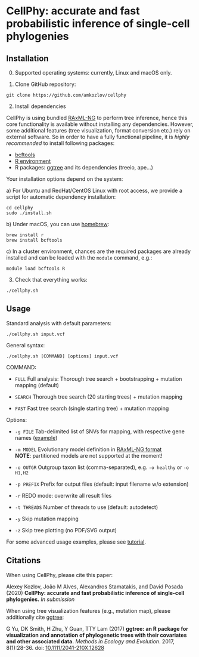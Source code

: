 # CellPhy: accurate and fast probabilistic inference of single-cell phylogenies

## Installation

0. Supported operating systems: currently, Linux and macOS only.

1. Clone GitHub repository:

```
git clone https://github.com/amkozlov/cellphy
```

2. Install dependencies

CellPhy is using bundled [RAxML-NG](https://github.com/amkozlov/raxml-ng) to perform tree inference, hence this core functionality is available without installing any dependencies.
However, some additional features (tree visualization, format conversion etc.) rely on external software. So in order to have a fully functional pipeline, it is *highly recommended* to install following packages:

- [bcftools](https://github.com/samtools/bcftools)
- [R environment](https://www.r-project.org/)
- R packages: [ggtree](https://github.com/YuLab-SMU/ggtree) and its dependencies (treeio, ape...)

Your installation options depend on the system:

a) For Ubuntu and RedHat/CentOS Linux with root access, we provide a script for automatic dependency installation:

```
cd cellphy
sudo ./install.sh  
```

b) Under macOS, you can use [homebrew](https://brew.sh/):

```
brew install r
brew install bcftools
```

c) In a cluster environment, chances are the required packages are already installed and can be loaded with the `module` command, e.g.:

```
module load bcftools R
```

3. Check that everything works:

```
./cellphy.sh
```

## Usage

Standard analysis with default parameters:
```
./cellphy.sh input.vcf
```

General syntax:
```
./cellphy.sh [COMMAND] [options] input.vcf
```

COMMAND:
- `FULL`        Full analysis: Thorough tree search + bootstrapping + mutation mapping (default)

- `SEARCH`      Thorough tree search (20 starting trees) + mutation mapping 

- `FAST`        Fast tree search (single starting tree) + mutation mapping

Options:
- `-g FILE`     Tab-delimited list of SNVs for mapping, with respective gene names ([example](https://github.com/amkozlov/cellphy/blob/master/example/CRC24.MutationsMap))

- `-m MODEL`    Evolutionary model definition in [RAxML-NG format](https://github.com/amkozlov/raxml-ng/wiki/Input-data#single-model)<br>
                **NOTE**: partitioned models are not supported at the moment!

- `-o OUTGR`    Outgroup taxon list (comma-separated), e.g. `-o healthy` or `-o H1,H2`

- `-p PREFIX`   Prefix for output files (default: input filename w/o extension)

- `-r`          REDO mode: overwrite all result files

- `-t THREADS`  Number of threads to use (default: autodetect)

- `-y`          Skip mutation mapping          

- `-z`          Skip tree plotting (no PDF/SVG output)

For some advanced usage examples, please see [tutorial](https://github.com/amkozlov/cellphy/blob/master/doc/CellPhy-Tutorial.pdf).

## Citations

When using CellPhy, please cite this paper:

Alexey Kozlov, João M Alves, Alexandros Stamatakis, and David Posada (2020) **CellPhy: accurate and fast probabilistic inference of single-cell phylogenies.** *In submission*

When using tree visualization features (e.g., mutation map), please additionally cite [ggtree](https://github.com/YuLab-SMU/ggtree):

G Yu, DK Smith, H Zhu, Y Guan, TTY Lam (2017) **ggtree: an R package for visualization and annotation of phylogenetic trees with their covariates and other associated data.**
*Methods in Ecology and Evolution*. 2017, 8(1):28-36. doi: [10.1111/2041-210X.12628](https://doi.org/10.1111/2041-210X.12628)
